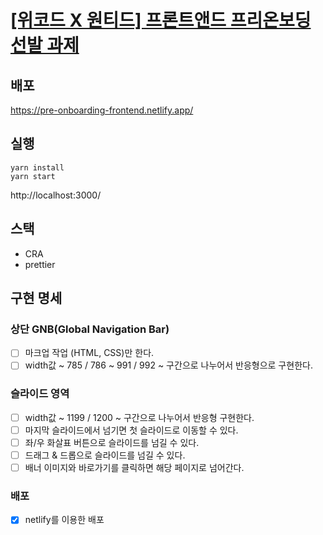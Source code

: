 # [[위코드 X 원티드] 프론트앤드 프리온보딩 선발 과제](https://www.notion.so/X-9e8ff10dd1614112a81797219b7e6742)

## 배포

https://pre-onboarding-frontend.netlify.app/

## 실행

```
yarn install
yarn start 
```

http://localhost:3000/


## 스택

- CRA
- prettier

## 구현 명세


### 상단 GNB(Global Navigation Bar)

- [ ] 마크업 작업 (HTML, CSS)만 한다.
- [ ] width값 ~ 785 / 786 ~ 991 / 992 ~ 구간으로 나누어서 반응형으로 구현한다.

### 슬라이드 영역

- [ ] width값 ~ 1199 / 1200 ~ 구간으로 나누어서 반응형 구현한다.
- [ ] 마지막 슬라이드에서 넘기면 첫 슬라이드로 이동할 수 있다.
- [ ] 좌/우 화살표 버튼으로 슬라이드를 넘길 수 있다.
- [ ] 드래그 & 드롭으로 슬라이드를 넘길 수 있다.
- [ ] 배너 이미지와 바로가기를 클릭하면 해당 페이지로 넘어간다.

### 배포

- [x] netlify를 이용한 배포